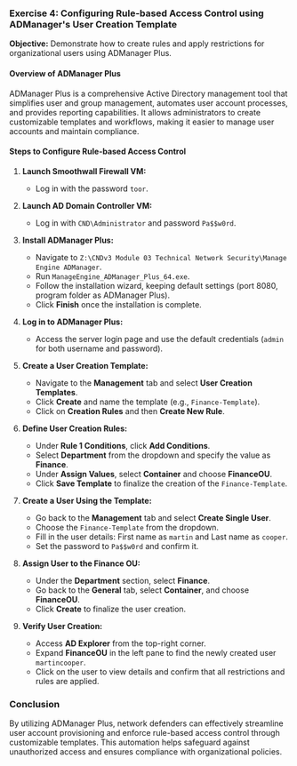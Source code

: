 ### Exercise 4: Configuring Rule-based Access Control using ADManager's User Creation Template

**Objective:** Demonstrate how to create rules and apply restrictions for organizational users using ADManager Plus.

#### Overview of ADManager Plus
ADManager Plus is a comprehensive Active Directory management tool that simplifies user and group management, automates user account processes, and provides reporting capabilities. It allows administrators to create customizable templates and workflows, making it easier to manage user accounts and maintain compliance.

#### Steps to Configure Rule-based Access Control

1. **Launch Smoothwall Firewall VM:**
   - Log in with the password `toor`.

2. **Launch AD Domain Controller VM:**
   - Log in with `CND\Administrator` and password `Pa$$w0rd`.

3. **Install ADManager Plus:**
   - Navigate to `Z:\CNDv3 Module 03 Technical Network Security\Manage Engine ADManager`.
   - Run `ManageEngine_ADManager_Plus_64.exe`.
   - Follow the installation wizard, keeping default settings (port 8080, program folder as ADManager Plus).
   - Click **Finish** once the installation is complete.

4. **Log in to ADManager Plus:**
   - Access the server login page and use the default credentials (`admin` for both username and password).

5. **Create a User Creation Template:**
   - Navigate to the **Management** tab and select **User Creation Templates**.
   - Click **Create** and name the template (e.g., `Finance-Template`).
   - Click on **Creation Rules** and then **Create New Rule**.

6. **Define User Creation Rules:**
   - Under **Rule 1 Conditions**, click **Add Conditions**.
   - Select **Department** from the dropdown and specify the value as **Finance**.
   - Under **Assign Values**, select **Container** and choose **FinanceOU**.
   - Click **Save Template** to finalize the creation of the `Finance-Template`.

7. **Create a User Using the Template:**
   - Go back to the **Management** tab and select **Create Single User**.
   - Choose the `Finance-Template` from the dropdown.
   - Fill in the user details: First name as `martin` and Last name as `cooper`.
   - Set the password to `Pa$$w0rd` and confirm it.

8. **Assign User to the Finance OU:**
   - Under the **Department** section, select **Finance**.
   - Go back to the **General** tab, select **Container**, and choose **FinanceOU**.
   - Click **Create** to finalize the user creation.

9. **Verify User Creation:**
   - Access **AD Explorer** from the top-right corner.
   - Expand **FinanceOU** in the left pane to find the newly created user `martincooper`.
   - Click on the user to view details and confirm that all restrictions and rules are applied.

### Conclusion
By utilizing ADManager Plus, network defenders can effectively streamline user account provisioning and enforce rule-based access control through customizable templates. This automation helps safeguard against unauthorized access and ensures compliance with organizational policies.